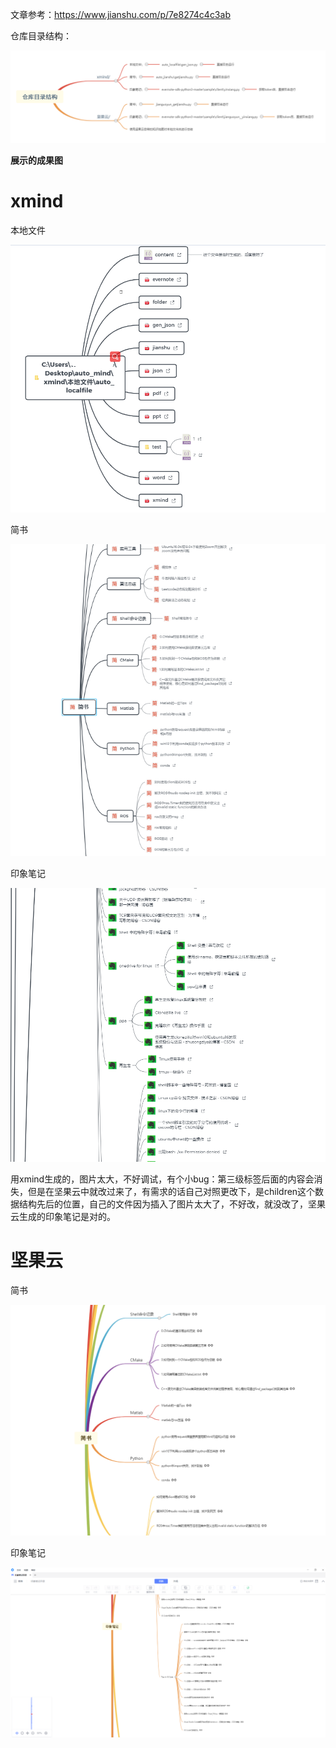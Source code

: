 文章参考：https://www.jianshu.com/p/7e8274c4c3ab

仓库目录结构：

![结构](https://github.com/wanghuohuo0716/auto_mindmap/blob/main/image/repo.png)


**展示的成果图** 

# xmind

本地文件

![结构](https://github.com/wanghuohuo0716/auto_mindmap/blob/main/image/xmind_local.png)



简书

![结构](https://github.com/wanghuohuo0716/auto_mindmap/blob/main/image/xmind_jianshu.png)



印象笔记

![结构](https://github.com/wanghuohuo0716/auto_mindmap/blob/main/image/xmind_yinxiang.PNG)

用xmind生成的，图片太大，不好调试，有个小bug：第三级标签后面的内容会消失，但是在坚果云中就改过来了，有需求的话自己对照更改下，是children这个数据结构先后的位置，自己的文件因为插入了图片太大了，不好改，就没改了，坚果云生成的印象笔记是对的。

# 坚果云

简书

![结构](https://github.com/wanghuohuo0716/auto_mindmap/blob/main/image/jianguoyun_jianshu.png)



印象笔记

![结构](https://github.com/wanghuohuo0716/auto_mindmap/blob/main/image/jianguoyun_yinxiang.png)

